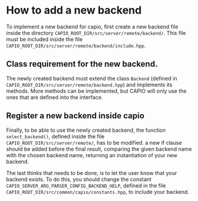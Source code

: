 # How to add a new backend

To implement a new backend for capio, first create a new backend file inside the
directory `CAPIO_ROOT_DIR/src/server/remote/backend/`. This file must be included inside the
file `CAPIO_ROOT_DIR/src/server/remote/backend/include.hpp`.

## Class requirement for the new backend.

The newly created backend must extend the class `Backend` (defined in `CAPIO_ROOT_DIR/src/server/remote/backend.hpp`)
and implements its methods. More methods can be implemented, but CAPIO will only use the ones that are defined
into the interface. 

## Register a new backend inside capio

Finally, to be able to use the newly created backend, the function `select_backend()`, defined inside the file 
`CAPIO_ROOT_DIR/src/server/remote/`, has to be modified. a new if clause should be added before the final result, comparing
the given backend name with the chosen backend name, returning an instantiation of your new backend.

The last thinks that needs to be done, is to let the user know that your backend exists. To do this, you should change
the constant `CAPIO_SERVER_ARG_PARSER_CONFIG_BACKEND_HELP`, defined in the file 
`CAPIO_ROOT_DIR/src/common/capio/constants.hpp`, to include your backend.
